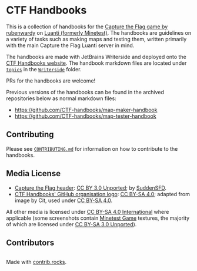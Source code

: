 # CTF Handbooks

This is a collection of handbooks for the [Capture the Flag game by rubenwardy](https://github.com/MT-CTF) on [Luanti (formerly Minetest)](https://github.com/minetest/minetest). The handbooks are guidelines on a variety of tasks such as making maps and testing them, written primarily with the main Capture the Flag Luanti server in mind. 

The handbooks are made with JetBrains Writerside and deployed onto the [CTF Handbooks website](https://ctf-handbooks.github.io/). The handbook markdown files are located under [`topics`](./Writerside/topics) in the [`Writerside`](./Writerside) folder.

PRs for the handbooks are welcome!

Previous versions of the handbooks can be found in the archived repositories below as normal markdown files:
* https://github.com/CTF-handbooks/map-maker-handbook
* https://github.com/CTF-handbooks/map-tester-handbook

## Contributing
Please see [`CONTRIBUTING.md`](./CONTRIBUTING.md) for information on how to contribute to the handbooks.

## Media License
- [Capture the Flag header](Writerside/images/header.png): [CC BY 3.0 Unported](https://creativecommons.org/licenses/by/3.0/); by [SuddenSFD](https://github.com/SuddenSFD).
- [CTF Handbooks' GitHub organisation logo](Writerside/images/logo.png): [CC BY-SA 4.0](https://creativecommons.org/licenses/by-sa/4.0/); adapted from image by Cit, used under [CC BY-SA 4.0](https://creativecommons.org/licenses/by-sa/4.0/).

All other media is licensed under [CC BY-SA 4.0 International](https://creativecommons.org/licenses/by-sa/4.0/) where applicable (some screenshots contain [Minetest Game](https://github.com/minetest/minetest_game) textures, the majority of which are licensed under [CC BY-SA 3.0 Unported](https://creativecommons.org/licenses/by-sa/3.0/)).

## Contributors
<a href="https://github.com/CTF-handbooks/ctf-handbooks.github.io/graphs/contributors">
  <img src="https://contrib.rocks/image?repo=CTF-handbooks/ctf-handbooks.github.io"  alt=""/>
</a>

Made with [contrib.rocks](https://contrib.rocks).
